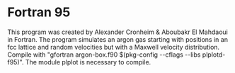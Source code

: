 # Fortran 95

This program was created by Alexander Cronheim & Aboubakr El Mahdaoui in Fortran. The program simulates an argon gas starting with positions in an fcc lattice and random velocities but with a Maxwell velocity distribution.
Compile with "gfortran argon-box.f90 $(pkg-config --cflags --libs plplotd-f95)". The module plplot is necessary to compile.
